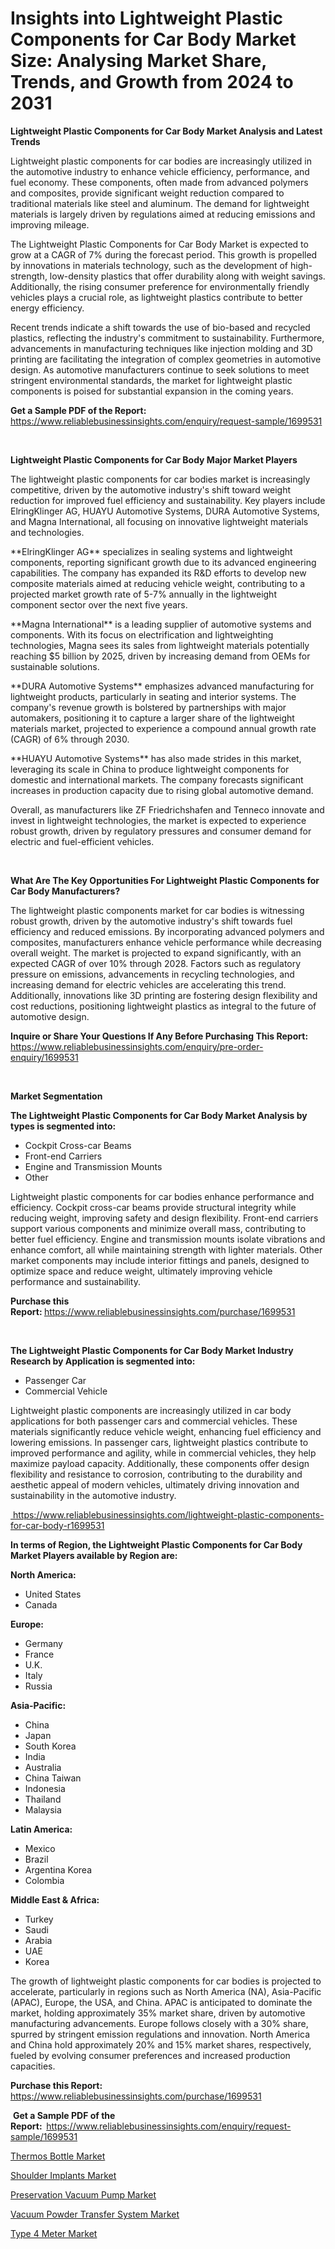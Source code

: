 <p><h1>Insights into Lightweight Plastic Components for Car Body Market Size: Analysing Market Share, Trends, and Growth from 2024 to 2031</h1></p><p><strong>Lightweight Plastic Components for Car Body Market Analysis and Latest Trends</strong></p>
<p><p>Lightweight plastic components for car bodies are increasingly utilized in the automotive industry to enhance vehicle efficiency, performance, and fuel economy. These components, often made from advanced polymers and composites, provide significant weight reduction compared to traditional materials like steel and aluminum. The demand for lightweight materials is largely driven by regulations aimed at reducing emissions and improving mileage.</p><p>The Lightweight Plastic Components for Car Body Market is expected to grow at a CAGR of 7% during the forecast period. This growth is propelled by innovations in materials technology, such as the development of high-strength, low-density plastics that offer durability along with weight savings. Additionally, the rising consumer preference for environmentally friendly vehicles plays a crucial role, as lightweight plastics contribute to better energy efficiency.</p><p>Recent trends indicate a shift towards the use of bio-based and recycled plastics, reflecting the industry's commitment to sustainability. Furthermore, advancements in manufacturing techniques like injection molding and 3D printing are facilitating the integration of complex geometries in automotive design. As automotive manufacturers continue to seek solutions to meet stringent environmental standards, the market for lightweight plastic components is poised for substantial expansion in the coming years.</p></p>
<p><strong>Get a Sample PDF of the Report:&nbsp;</strong> <a href="https://www.reliablebusinessinsights.com/enquiry/request-sample/1699531?utm_campaign=84&utm_medium=2&utm_source=Github&utm_content=ia&utm_term=20102024&utm_id=lightweight-plastic-components-for-car-body">https://www.reliablebusinessinsights.com/enquiry/request-sample/1699531</a></p>
<p>&nbsp;</p>
<p><strong>Lightweight Plastic Components for Car Body Major Market Players</strong></p>
<p><p>The lightweight plastic components for car bodies market is increasingly competitive, driven by the automotive industry's shift toward weight reduction for improved fuel efficiency and sustainability. Key players include ElringKlinger AG, HUAYU Automotive Systems, DURA Automotive Systems, and Magna International, all focusing on innovative lightweight materials and technologies.</p><p>**ElringKlinger AG** specializes in sealing systems and lightweight components, reporting significant growth due to its advanced engineering capabilities. The company has expanded its R&D efforts to develop new composite materials aimed at reducing vehicle weight, contributing to a projected market growth rate of 5-7% annually in the lightweight component sector over the next five years.</p><p>**Magna International** is a leading supplier of automotive systems and components. With its focus on electrification and lightweighting technologies, Magna sees its sales from lightweight materials potentially reaching $5 billion by 2025, driven by increasing demand from OEMs for sustainable solutions.</p><p>**DURA Automotive Systems** emphasizes advanced manufacturing for lightweight products, particularly in seating and interior systems. The company's revenue growth is bolstered by partnerships with major automakers, positioning it to capture a larger share of the lightweight materials market, projected to experience a compound annual growth rate (CAGR) of 6% through 2030.</p><p>**HUAYU Automotive Systems** has also made strides in this market, leveraging its scale in China to produce lightweight components for domestic and international markets. The company forecasts significant increases in production capacity due to rising global automotive demand.</p><p>Overall, as manufacturers like ZF Friedrichshafen and Tenneco innovate and invest in lightweight technologies, the market is expected to experience robust growth, driven by regulatory pressures and consumer demand for electric and fuel-efficient vehicles.</p></p>
<p>&nbsp;</p>
<p><strong>What Are The Key Opportunities For Lightweight Plastic Components for Car Body Manufacturers?</strong></p>
<p><p>The lightweight plastic components market for car bodies is witnessing robust growth, driven by the automotive industry's shift towards fuel efficiency and reduced emissions. By incorporating advanced polymers and composites, manufacturers enhance vehicle performance while decreasing overall weight. The market is projected to expand significantly, with an expected CAGR of over 10% through 2028. Factors such as regulatory pressure on emissions, advancements in recycling technologies, and increasing demand for electric vehicles are accelerating this trend. Additionally, innovations like 3D printing are fostering design flexibility and cost reductions, positioning lightweight plastics as integral to the future of automotive design.</p></p>
<p><strong>Inquire or Share Your Questions If Any Before Purchasing This Report:</strong> <a href="https://www.reliablebusinessinsights.com/enquiry/pre-order-enquiry/1699531?utm_campaign=84&utm_medium=2&utm_source=Github&utm_content=ia&utm_term=20102024&utm_id=lightweight-plastic-components-for-car-body">https://www.reliablebusinessinsights.com/enquiry/pre-order-enquiry/1699531</a></p>
<p>&nbsp;</p>
<p><strong>Market Segmentation</strong></p>
<p><strong>The Lightweight Plastic Components for Car Body Market Analysis by types is segmented into:</strong></p>
<p><ul><li>Cockpit Cross-car Beams</li><li>Front-end Carriers</li><li>Engine and Transmission Mounts</li><li>Other</li></ul></p>
<p><p>Lightweight plastic components for car bodies enhance performance and efficiency. Cockpit cross-car beams provide structural integrity while reducing weight, improving safety and design flexibility. Front-end carriers support various components and minimize overall mass, contributing to better fuel efficiency. Engine and transmission mounts isolate vibrations and enhance comfort, all while maintaining strength with lighter materials. Other market components may include interior fittings and panels, designed to optimize space and reduce weight, ultimately improving vehicle performance and sustainability.</p></p>
<p><strong>Purchase this Report:&nbsp;</strong><a href="https://www.reliablebusinessinsights.com/purchase/1699531?utm_campaign=84&utm_medium=2&utm_source=Github&utm_content=ia&utm_term=20102024&utm_id=lightweight-plastic-components-for-car-body">https://www.reliablebusinessinsights.com/purchase/1699531</a></p>
<p>&nbsp;</p>
<p><strong>The Lightweight Plastic Components for Car Body Market Industry Research by Application is segmented into:</strong></p>
<p><ul><li>Passenger Car</li><li>Commercial Vehicle</li></ul></p>
<p><p>Lightweight plastic components are increasingly utilized in car body applications for both passenger cars and commercial vehicles. These materials significantly reduce vehicle weight, enhancing fuel efficiency and lowering emissions. In passenger cars, lightweight plastics contribute to improved performance and agility, while in commercial vehicles, they help maximize payload capacity. Additionally, these components offer design flexibility and resistance to corrosion, contributing to the durability and aesthetic appeal of modern vehicles, ultimately driving innovation and sustainability in the automotive industry.</p></p>
<p><a href="https://www.reliablebusinessinsights.com/lightweight-plastic-components-for-car-body-r1699531?utm_campaign=84&utm_medium=2&utm_source=Github&utm_content=ia&utm_term=20102024&utm_id=lightweight-plastic-components-for-car-body">&nbsp;https://www.reliablebusinessinsights.com/lightweight-plastic-components-for-car-body-r1699531</a></p>
<p><strong>In terms of Region, the Lightweight Plastic Components for Car Body Market Players available by Region are:</strong></p>
<p>
    <p> <strong> North America: </strong>
        <ul>
            <li>United States</li>
            <li>Canada</li>
        </ul>
        </p> 
    <p> <strong> Europe: </strong>
        <ul>
            <li>Germany</li>
            <li>France</li>
            <li>U.K.</li>
            <li>Italy</li>
            <li>Russia</li>
        </ul>
        </p> 
    <p> <strong> Asia-Pacific: </strong>
        <ul>
            <li>China</li>
            <li>Japan</li>
            <li>South Korea</li>
            <li>India</li>
            <li>Australia</li>
            <li>China Taiwan</li>
            <li>Indonesia</li>
            <li>Thailand</li>
            <li>Malaysia</li>
        </ul>
        </p> 
    <p> <strong> Latin America: </strong>
        <ul>
            <li>Mexico</li>
            <li>Brazil</li>
            <li>Argentina Korea</li>
            <li>Colombia</li>
        </ul>
        </p> 
    <p> <strong> Middle East & Africa: </strong>
        <ul>
            <li>Turkey</li>
            <li>Saudi</li>
            <li>Arabia</li>
            <li>UAE</li>
            <li>Korea</li>
        </ul>
    </p>
    </p>
<p><p>The growth of lightweight plastic components for car bodies is projected to accelerate, particularly in regions such as North America (NA), Asia-Pacific (APAC), Europe, the USA, and China. APAC is anticipated to dominate the market, holding approximately 35% market share, driven by automotive manufacturing advancements. Europe follows closely with a 30% share, spurred by stringent emission regulations and innovation. North America and China hold approximately 20% and 15% market shares, respectively, fueled by evolving consumer preferences and increased production capacities.</p></p>
<p><strong>Purchase this Report: </strong><a href="https://www.reliablebusinessinsights.com/purchase/1699531?utm_campaign=84&utm_medium=2&utm_source=Github&utm_content=ia&utm_term=20102024&utm_id=lightweight-plastic-components-for-car-body">https://www.reliablebusinessinsights.com/purchase/1699531</a></p>
<p>&nbsp;<strong>Get a Sample PDF of the Report:&nbsp;&nbsp;</strong><a href="https://www.reliablebusinessinsights.com/enquiry/request-sample/1699531?utm_campaign=84&utm_medium=2&utm_source=Github&utm_content=ia&utm_term=20102024&utm_id=lightweight-plastic-components-for-car-body">https://www.reliablebusinessinsights.com/enquiry/request-sample/1699531</a></p>
<p><strong></strong></p>
<p><p><a href="https://github.com/MegiDuro586/Market-Research-Report-List-1/blob/main/thermos-bottle-market.md?utm_campaign=84&utm_medium=2&utm_source=Github&utm_content=ia&utm_term=20102024&utm_id=lightweight-plastic-components-for-car-body">Thermos Bottle Market</a></p><p><a href="https://www.linkedin.com/pulse/shoulder-implants-market-regional-outlook-competition-2024-2031-cmbpe?utm_campaign=84&utm_medium=2&utm_source=Github&utm_content=ia&utm_term=20102024&utm_id=lightweight-plastic-components-for-car-body">Shoulder Implants Market</a></p><p><a href="https://github.com/HaroldWalker405/Market-Research-Report-List-1/blob/main/preservation-vacuum-pump-market.md?utm_campaign=84&utm_medium=2&utm_source=Github&utm_content=ia&utm_term=20102024&utm_id=lightweight-plastic-components-for-car-body">Preservation Vacuum Pump Market</a></p><p><a href="https://issuu.com/reportprime-2/docs/vacuum-powder-transfer-system-marke_3161f75352f301?utm_campaign=84&utm_medium=2&utm_source=Github&utm_content=ia&utm_term=20102024&utm_id=lightweight-plastic-components-for-car-body">Vacuum Powder Transfer System Market</a></p><p><a href="https://issuu.com/reportprime-2/docs/type-4-meter-market-size-2030.pptx_a5520f9d545f2f?utm_campaign=84&utm_medium=2&utm_source=Github&utm_content=ia&utm_term=20102024&utm_id=lightweight-plastic-components-for-car-body">Type 4 Meter Market</a></p></p>